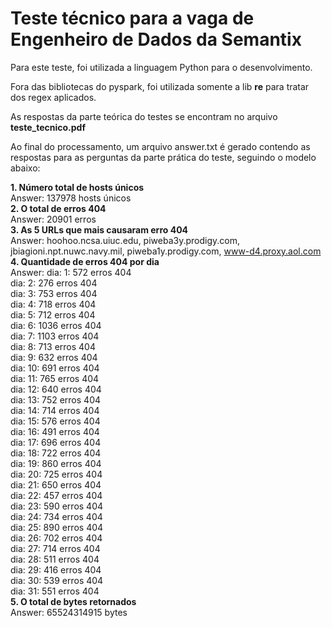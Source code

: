 # Teste técnico para a vaga de Engenheiro de Dados da Semantix

Para este teste, foi utilizada a linguagem Python para o desenvolvimento.

Fora das bibliotecas do pyspark, foi utilizada somente a lib **re** para tratar dos regex aplicados.

As respostas da parte teórica do testes se encontram no arquivo **teste_tecnico.pdf**

Ao final do processamento, um arquivo answer.txt é gerado contendo as respostas para as perguntas da parte prática do teste, seguindo o modelo abaixo:

**1. Número total de hosts únicos**<br>
Answer: 137978 hosts únicos<br>
**2. O total de erros 404**<br>
Answer: 20901 erros<br>
**3. As 5 URLs que mais causaram erro 404**<br>
Answer: hoohoo.ncsa.uiuc.edu, piweba3y.prodigy.com, jbiagioni.npt.nuwc.navy.mil, piweba1y.prodigy.com, www-d4.proxy.aol.com<br>
**4. Quantidade de erros 404 por dia**<br>
Answer: dia: 1: 572 erros 404<br>
dia: 2: 276 erros 404<br>
dia: 3: 753 erros 404<br>
dia: 4: 718 erros 404<br>
dia: 5: 712 erros 404<br>
dia: 6: 1036 erros 404<br>
dia: 7: 1103 erros 404<br>
dia: 8: 713 erros 404<br>
dia: 9: 632 erros 404<br>
dia: 10: 691 erros 404<br>
dia: 11: 765 erros 404<br>
dia: 12: 640 erros 404<br>
dia: 13: 752 erros 404<br>
dia: 14: 714 erros 404<br>
dia: 15: 576 erros 404<br>
dia: 16: 491 erros 404<br>
dia: 17: 696 erros 404<br>
dia: 18: 722 erros 404<br>
dia: 19: 860 erros 404<br>
dia: 20: 725 erros 404<br>
dia: 21: 650 erros 404<br>
dia: 22: 457 erros 404<br>
dia: 23: 590 erros 404<br>
dia: 24: 734 erros 404<br>
dia: 25: 890 erros 404<br>
dia: 26: 702 erros 404<br>
dia: 27: 714 erros 404<br>
dia: 28: 511 erros 404<br>
dia: 29: 416 erros 404<br>
dia: 30: 539 erros 404<br>
dia: 31: 551 erros 404<br>
**5. O total de bytes retornados**<br>
Answer: 65524314915 bytes<br>
